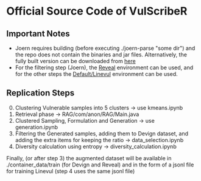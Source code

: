 # Official Source Code of VulScribeR

## Important Notes
- Joern requires building (before executing ./joern-parse "some dir") and the repo does not contain the binaries and jar files. Alternatively, the fully built version can be downloaded from [here](https://github.com/VulScribeR/VulScribeR/releases/download/Release/joern.zip)
- For the filtering step (Joern), the [Reveal](https://github.com/VulScribeR/VulScribeR/blob/main/requirements-reveal-env.txt) environment can be used, and for the other steps the [Default/Linevul](https://github.com/VulScribeR/VulScribeR/blob/main/requirements-linevul-env.txt) environment can be used.
  
## Replication Steps 
0) Clustering Vulnerable samples into 5 clusters -> use kmeans.ipynb
1) Retrieval phase ->  RAG/com/anon/RAG/Main.java
2) Clustered Sampling, Formulation and Generation -> use generation.ipynb
3) Filtering the Generated samples, adding them to Devign dataset, and adding the extra items for keeping the ratio -> data_selection.ipynb 
4) Diversity calculation using entropy -> diversity_calculation.ipynb

Finally, (or after step 3) the augmented dataset will be available in ./container_data/train (for Devign and Reveal) and in the form of a jsonl file for training Linevul (step 4 uses the same jsonl file)

